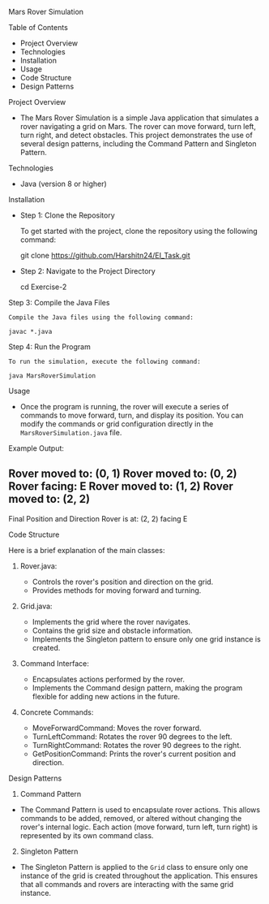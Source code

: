 Mars Rover Simulation

Table of Contents
- Project Overview
- Technologies
- Installation
- Usage
- Code Structure
- Design Patterns

Project Overview

- The Mars Rover Simulation is a simple Java application that simulates a rover navigating a grid on Mars. The rover can move forward, turn left, turn right, and detect obstacles. This project demonstrates the use of several design patterns, including the Command Pattern and Singleton Pattern.

Technologies

- Java (version 8 or higher)

Installation

- Step 1: Clone the Repository

    To get started with the project, clone the repository using the following command:

    git clone https://github.com/Harshitn24/EI_Task.git

- Step 2: Navigate to the Project Directory

    cd Exercise-2

Step 3: Compile the Java Files

    Compile the Java files using the following command:

    javac *.java

Step 4: Run the Program

    To run the simulation, execute the following command:

    java MarsRoverSimulation

Usage

- Once the program is running, the rover will execute a series of commands to move forward, turn, and display its position. You can modify the commands or grid configuration directly in the `MarsRoverSimulation.java` file.

Example Output:

Rover moved to: (0, 1)
Rover moved to: (0, 2)
Rover facing: E
Rover moved to: (1, 2)
Rover moved to: (2, 2)
------------------------------------------------------------
Final Position and Direction
Rover is at: (2, 2) facing E

Code Structure

Here is a brief explanation of the main classes:

1. Rover.java: 
   - Controls the rover's position and direction on the grid.
   - Provides methods for moving forward and turning.
   
2. Grid.java:
   - Implements the grid where the rover navigates.
   - Contains the grid size and obstacle information.
   - Implements the Singleton pattern to ensure only one grid instance is created.

3. Command Interface:
   - Encapsulates actions performed by the rover.
   - Implements the Command design pattern, making the program flexible for adding new actions in the future.

4. Concrete Commands:
   - MoveForwardCommand: Moves the rover forward.
   - TurnLeftCommand: Rotates the rover 90 degrees to the left.
   - TurnRightCommand: Rotates the rover 90 degrees to the right.
   - GetPositionCommand: Prints the rover's current position and direction.

Design Patterns

1. Command Pattern

- The Command Pattern is used to encapsulate rover actions. This allows commands to be added, removed, or altered without changing the rover's internal logic. Each action (move forward, turn left, turn right) is represented by its own command class.

2. Singleton Pattern

- The Singleton Pattern is applied to the `Grid` class to ensure only one instance of the grid is created throughout the application. This ensures that all commands and rovers are interacting with the same grid instance.
